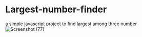 # Largest-number-finder
a simple javascript project to find largest among three number
![Screenshot (77)](https://github.com/Saniyakhan7543/Largest-number-finder/assets/133801644/18cc4160-7781-4eb3-b41e-eb19a4da2d7a)
